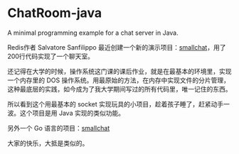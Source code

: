 # ChatRoom-java
A minimal programming example for a chat server in Java.

Redis作者 Salvatore Sanfilippo 最近创建一个新的演示项目：[smallchat](https://github.com/antirez/smallchat)，用了200行代码实现了一个聊天室。

还记得在大学的时候，操作系统这门课的课后作业，就是在最基本的环境里，实现一个内存里的 DOS 操作系统。用最原始的方法，在内存中实现文件的分片管理，这种最底层的实践，如今成为了我大学期间写过的所有代码里，唯一记住的东西。

所以看到这个用最基本的 socket 实现玩具的小项目，趁着孩子睡了，赶紧动手一波。这个项目是用 Java 实现的类似功能。

另外一个 Go 语言的项目：[smallchat](https://github.com/smallnest/smallchat/)

大家的快乐，大抵是类似的。
